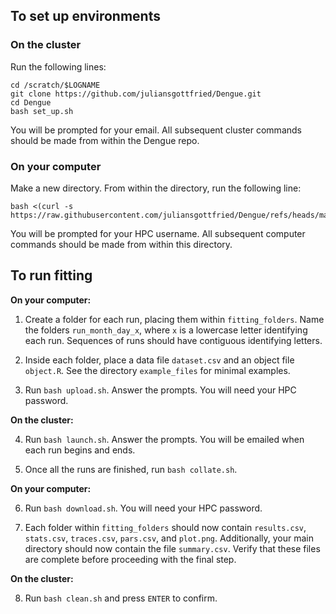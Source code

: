 ## To set up environments

### On the cluster

Run the following lines:
```
cd /scratch/$LOGNAME
git clone https://github.com/juliansgottfried/Dengue.git
cd Dengue
bash set_up.sh
```
You will be prompted for your email. All subsequent cluster commands should be made from within the Dengue repo.

### On your computer

Make a new directory. From within the directory, run the following line:
```
bash <(curl -s https://raw.githubusercontent.com/juliansgottfried/Dengue/refs/heads/main/local_transfer/helpers/set_up.sh)
```
You will be prompted for your HPC username. All subsequent computer commands should be made from within this directory.

## To run fitting

**On your computer:**

1. Create a folder for each run, placing them within `fitting_folders`. Name the folders `run_month_day_x`, where `x` is a lowercase letter identifying each run. Sequences of runs should have contiguous identifying letters.

2. Inside each folder, place a data file `dataset.csv` and an object file `object.R`. See the directory `example_files` for minimal examples.

3. Run `bash upload.sh`. Answer the prompts. You will need your HPC password.

**On the cluster:**

4. Run `bash launch.sh`. Answer the prompts. You will be emailed when each run begins and ends.

5. Once all the runs are finished, run `bash collate.sh`.

**On your computer:**

6. Run `bash download.sh`. You will need your HPC password.

7. Each folder within `fitting_folders` should now contain `results.csv`, `stats.csv`, `traces.csv`, `pars.csv`, and `plot.png`. Additionally, your main directory should now contain the file `summary.csv`. Verify that these files are complete before proceeding with the final step.

**On the cluster:**

8. Run `bash clean.sh` and press `ENTER` to confirm.
